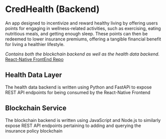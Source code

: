 # CredHealth (Backend)
An app designed to incentivize and reward healthy living by offering users points for engaging in wellness-related activities, such as exercising, eating nutritious meals, and getting enough sleep. These points can then be redeemed to lower insurance premiums, offering a tangible financial benefit for living a healthier lifestyle.

_Contains both the blockchain backend as well as the health data backend._  
[React-Native FrontEnd Repo](https://github.com/unnxt30/CredHealth)

## Health Data Layer
The health data backend is written using Python and FastAPi to expose REST API endpoints for being consumed by the React-Native Frontend

## Blockchain Service
The blockchain backend is written using JavaScript and Node.js to similarly expose REST API endpoints pertaining to adding and querying the insurance policy blockchain
